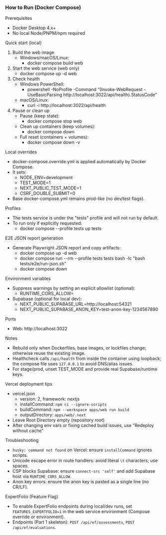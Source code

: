 ### How to Run (Docker Compose)

Prerequisites
- Docker Desktop 4.x+
- No local Node/PNPM/npm required

Quick start (local)
1) Build the web image
   - Windows/macOS/Linux:
     - docker compose build web
2) Start the web service (web only)
   - docker compose up -d web
3) Check health
   - Windows PowerShell:
     - powershell -NoProfile -Command "(Invoke-WebRequest -UseBasicParsing http://localhost:3022/api/health).StatusCode"
   - macOS/Linux:
     - curl -i http://localhost:3022/api/health
4) Pause or clean up
   - Pause (keep state):
     - docker compose stop web
   - Clean up containers (keep volumes):
     - docker compose down
   - Full reset (containers + volumes):
     - docker compose down -v

Local overrides
- docker-compose.override.yml is applied automatically by Docker Compose.
- It sets:
  - NODE_ENV=development
  - TEST_MODE=1
  - NEXT_PUBLIC_TEST_MODE=1
  - CSRF_DOUBLE_SUBMIT=0
- Base docker-compose.yml remains prod-like (no dev/test flags).

Profiles
- The tests service is under the "tests" profile and will not run by default.
- To run only if explicitly requested:
  - docker compose --profile tests up tests

E2E JSON report generation
- Generate Playwright JSON report and copy artifacts:
  - docker compose up -d web
  - docker compose run --rm --profile tests tests bash -lc "bash tests/e2e/run-json.sh"
  - docker compose down

Environment variables
- Suppress warnings by setting an explicit allowlist (optional):
  - RUNTIME_CORS_ALLOW=
- Supabase (optional for local dev):
  - NEXT_PUBLIC_SUPABASE_URL=http://localhost:54321
  - NEXT_PUBLIC_SUPABASE_ANON_KEY=test-anon-key-1234567890

Ports
- Web: http://localhost:3022

Notes
- Rebuild only when Dockerfiles, base images, or lockfiles change; otherwise reuse the existing image.
- Healthcheck calls `/api/health` from inside the container using loopback; the compose file uses `127.0.0.1` to avoid DNS/alias issues.
- For stage/prod, unset TEST_MODE and provide real Supabase/runtime keys.

Vercel deployment tips
- vercel.json
  - version: 2, framework: nextjs
  - installCommand: `npm ci --ignore-scripts`
  - buildCommand: `npm --workspace apps/web run build`
  - outputDirectory: `apps/web/.next`
- Leave Root Directory empty (repository root)
- After changing env vars or fixing cached build issues, use "Redeploy without cache"

Troubleshooting
- `husky: command not found` on Vercel: ensure `installCommand` ignores scripts.
- Unicode escape error in route handlers: avoid literal `\t` characters; use spaces.
- CSP blocks Supabase: ensure `connect-src 'self'` and add Supabase host via `RUNTIME_CORS_ALLOW`.
- Anon key errors: ensure the anon key is pasted as a single line (no CR/LF).


ExpertFolio (Feature Flag)
- To enable ExpertFolio endpoints during local/dev runs, set `FEATURES_EXPERTFOLIO=1` in the web service environment (Compose override or environment).
- Endpoints (Part 1 skeleton): `POST /api/ef/assessments`, `POST /api/ef/evaluations`.